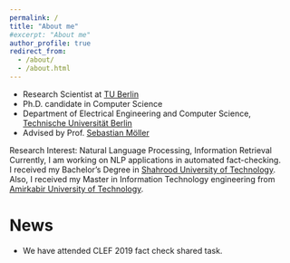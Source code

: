 ```yaml
---
permalink: /
title: "About me"
#excerpt: "About me"
author_profile: true
redirect_from: 
  - /about/
  - /about.html
---
```


- Research Scientist at [TU Berlin](https://www.tu-berlin.de/)
- Ph.D. candidate in Computer Science
- Department of Electrical Engineering and Computer Science, [Technische Universität Berlin](https://www.tu-berlin.de/)
- Advised by Prof. [Sebastian Möller](https://www.qu.tu-berlin.de/menue/team/professur/)


Research Interest: Natural Language Processing, Information Retrieval <br/>
Currently, I am working on NLP applications in automated fact-checking.  <br/>
I received my Bachelor’s Degree in [Shahrood University of Technology](http://shahroodut.ac.ir/en/). Also, I received my Master in Information Technology engineering from [Amirkabir University of Technology](http://aut.ac.ir/aut/).<br/> 
 


News
======
- We have attended CLEF 2019 fact check shared task. 
